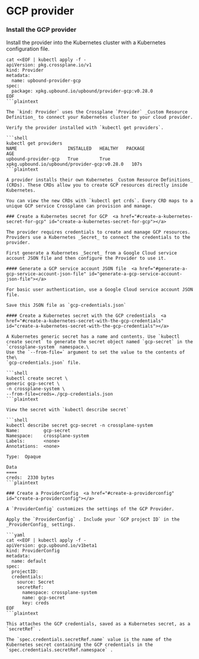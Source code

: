# GCP provider

### Install the GCP provider  <a href="#install-the-gcp-provider" id="install-the-gcp-provider"></a>

Install the provider into the Kubernetes cluster with a Kubernetes configuration file.

```shell
cat <<EOF | kubectl apply -f -
apiVersion: pkg.crossplane.io/v1
kind: Provider
metadata:
  name: upbound-provider-gcp
spec:
  package: xpkg.upbound.io/upbound/provider-gcp:v0.28.0
EOF
```plaintext

The `kind: Provider` uses the Crossplane `Provider` _Custom Resource Definition_ to connect your Kubernetes cluster to your cloud provider.

Verify the provider installed with `kubectl get providers`.

```shell
kubectl get providers
NAME                   INSTALLED   HEALTHY   PACKAGE                                        AGE
upbound-provider-gcp   True        True      xpkg.upbound.io/upbound/provider-gcp:v0.28.0   107s
```plaintext

A provider installs their own Kubernetes _Custom Resource Definitions_ (CRDs). These CRDs allow you to create GCP resources directly inside Kubernetes.

You can view the new CRDs with `kubectl get crds`. Every CRD maps to a unique GCP service Crossplane can provision and manage.

### Create a Kubernetes secret for GCP  <a href="#create-a-kubernetes-secret-for-gcp" id="create-a-kubernetes-secret-for-gcp"></a>

The provider requires credentials to create and manage GCP resources. Providers use a Kubernetes _Secret_ to connect the credentials to the provider.

First generate a Kubernetes _Secret_ from a Google Cloud service account JSON file and then configure the Provider to use it.

#### Generate a GCP service account JSON file  <a href="#generate-a-gcp-service-account-json-file" id="generate-a-gcp-service-account-json-file"></a>

For basic user authentication, use a Google Cloud service account JSON file.

Save this JSON file as `gcp-credentials.json`

#### Create a Kubernetes secret with the GCP credentials  <a href="#create-a-kubernetes-secret-with-the-gcp-credentials" id="create-a-kubernetes-secret-with-the-gcp-credentials"></a>

A Kubernetes generic secret has a name and contents. Use `kubectl create secret` to generate the secret object named `gcp-secret` in the `crossplane-system` namespace.\
Use the `--from-file=` argument to set the value to the contents of the\
`gcp-credentials.json` file.

```shell
kubectl create secret \
generic gcp-secret \
-n crossplane-system \
--from-file=creds=./gcp-credentials.json
```plaintext

View the secret with `kubectl describe secret`

```shell
kubectl describe secret gcp-secret -n crossplane-system
Name:         gcp-secret
Namespace:    crossplane-system
Labels:       <none>
Annotations:  <none>

Type:  Opaque

Data
====
creds:  2330 bytes
```plaintext

### Create a ProviderConfig  <a href="#create-a-providerconfig" id="create-a-providerconfig"></a>

A `ProviderConfig` customizes the settings of the GCP Provider.

Apply the `ProviderConfig` . Include your `GCP project ID` in the _ProviderConfig_ settings.

```yaml
cat <<EOF | kubectl apply -f -
apiVersion: gcp.upbound.io/v1beta1
kind: ProviderConfig
metadata:
  name: default
spec:
  projectID: 
  credentials:
    source: Secret
    secretRef:
      namespace: crossplane-system
      name: gcp-secret
      key: creds
EOF
```plaintext

This attaches the GCP credentials, saved as a Kubernetes secret, as a `secretRef` .

The `spec.credentials.secretRef.name` value is the name of the Kubernetes secret containing the GCP credentials in the `spec.credentials.secretRef.namespace` .
